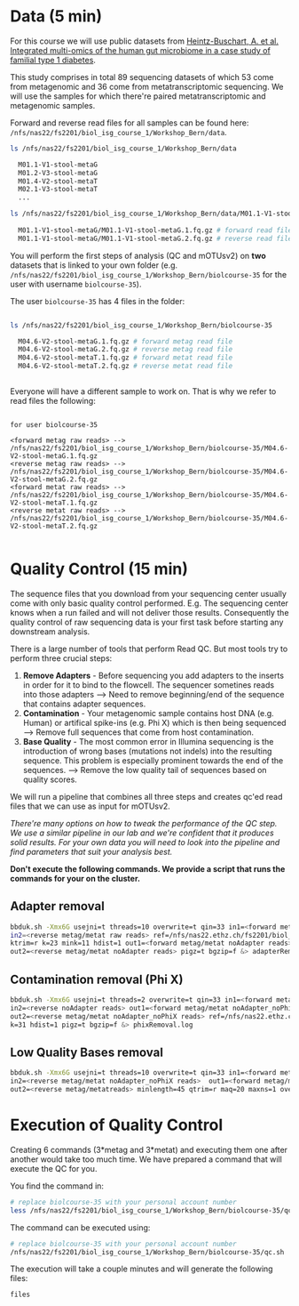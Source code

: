 
# Data (5 min)

For this course we will use public datasets from [Heintz-Buschart, A. et al. Integrated multi-omics of the human gut microbiome in a case study of familial type 1 diabetes](https://www.nature.com/articles/nmicrobiol2016180).

This study comprises in total 89 sequencing datasets of which 53 come from metagenomic and 36 come from metatranscriptomic sequencing. We will use the samples for which there're paired metatranscriptomic and metagenomic samples.

Forward and reverse read files for all samples can be found here: `/nfs/nas22/fs2201/biol_isg_course_1/Workshop_Bern/data`.

```bash
ls /nfs/nas22/fs2201/biol_isg_course_1/Workshop_Bern/data

  M01.1-V1-stool-metaG
  M01.2-V3-stool-metaG
  M01.4-V2-stool-metaT
  M02.1-V3-stool-metaT
  ...

ls /nfs/nas22/fs2201/biol_isg_course_1/Workshop_Bern/data/M01.1-V1-stool-metaG/*
  
  M01.1-V1-stool-metaG/M01.1-V1-stool-metaG.1.fq.gz # forward read file
  M01.1-V1-stool-metaG/M01.1-V1-stool-metaG.2.fq.gz # reverse read file
```

You will perform the first steps of analysis (QC and mOTUsv2) on **two** datasets that is linked to your own folder (e.g. `/nfs/nas22/fs2201/biol_isg_course_1/Workshop_Bern/biolcourse-35` for the user with username `biolcourse-35`).

The user `biolcourse-35` has 4 files in the folder:


```bash

ls /nfs/nas22/fs2201/biol_isg_course_1/Workshop_Bern/biolcourse-35

  M04.6-V2-stool-metaG.1.fq.gz # forward metag read file
  M04.6-V2-stool-metaG.2.fq.gz # reverse metag read file
  M04.6-V2-stool-metaT.1.fq.gz # forward metat read file
  M04.6-V2-stool-metaT.2.fq.gz # reverse metat read file
  
```

Everyone will have a different sample to work on. That is why we refer to read files the following:

```

for user biolcourse-35

<forward metag raw reads> --> /nfs/nas22/fs2201/biol_isg_course_1/Workshop_Bern/biolcourse-35/M04.6-V2-stool-metaG.1.fq.gz
<reverse metag raw reads> --> /nfs/nas22/fs2201/biol_isg_course_1/Workshop_Bern/biolcourse-35/M04.6-V2-stool-metaG.2.fq.gz
<forward metat raw reads> --> /nfs/nas22/fs2201/biol_isg_course_1/Workshop_Bern/biolcourse-35/M04.6-V2-stool-metaT.1.fq.gz
<reverse metat raw reads> --> /nfs/nas22/fs2201/biol_isg_course_1/Workshop_Bern/biolcourse-35/M04.6-V2-stool-metaT.2.fq.gz


```


# Quality Control (15 min)

The sequence files that you download from your sequencing center usually come with only basic quality control performed. E.g. The sequencing center knows when a run failed and will not deliver those results. Consequently the quality control of raw sequencing data is your first task before starting any downstream analysis. 

There is a large number of tools that perform Read QC. But most tools try to perform three crucial steps:

1. **Remove Adapters** - Before sequencing you add adapters to the inserts in order for it to bind to the flowcell. The sequencer sometines reads into those adapters --> Need to remove beginning/end of the sequence that contains adapter sequences.
2. **Contamination** - Your metagenomic sample contains host DNA (e.g. Human) or artifical spike-ins (e.g. Phi X) which is then being sequenced --> Remove full sequences that come from host contamination.
3. **Base Quality** - The most common error in Illumina sequencing is the introduction of wrong bases (mutations not indels) into the resulting sequence. This problem is especially prominent towards the end of the sequences. --> Remove the low quality tail of sequences based on quality scores. 

We will run a pipeline that combines all three steps and creates qc'ed read files that we can use as input for mOTUsv2.


*There're many options on how to tweak the performance of the QC step. We use a similar pipeline in our lab and we're confident that it produces solid results. For your own data you will need to look into the pipeline and find parameters that suit your analysis best.*


**Don't execute the following commands. We provide a script that runs the commands for your on the cluster.**

## Adapter removal


```bash
bbduk.sh -Xmx6G usejni=t threads=10 overwrite=t qin=33 in1=<forward metag/metat raw reads> \ 
in2=<reverse metag/metat raw reads> ref=/nfs/nas22.ethz.ch/fs2201/biol_isg_course_1/Workshop_Bern/bin/bbmap/resources/adapters.fa \
ktrim=r k=23 mink=11 hdist=1 out1=<forward metag/metat noAdapter reads>  \
out2=<reverse metag/metat noAdapter reads> pigz=t bgzip=f &> adapterRemoval.log
```

## Contamination removal (Phi X)

```bash
bbduk.sh -Xmx6G usejni=t threads=2 overwrite=t qin=33 in1=<forward metag/metat noAdapter reads> \
in2=<reverse noAdapter reads> out1=<forward metag/metat noAdapter_noPhiX reads> \
out2=<reverse metag/metat noAdapter_noPhiX reads> ref=/nfs/nas22.ethz.ch/fs2201/biol_isg_course_1/Workshop_Bern/bin/bbmap/resources/phix174_ill.ref.fa.gz \
k=31 hdist=1 pigz=t bgzip=f &> phixRemoval.log
```

## Low Quality Bases removal

```bash
bbduk.sh -Xmx6G usejni=t threads=10 overwrite=t qin=33 in1=<forward metag/metat noAdapter_noPhiX reads> \
in2=<reverse metag/metat noAdapter_noPhiX reads>  out1=<forward metag/metat reads>  \
out2=<reverse metag/metatreads> minlength=45 qtrim=r maq=20 maxns=1 overwrite=t trimq=30 pigz=t bgzip=f &> qc.log
```


# Execution of Quality Control

Creating 6 commands (3\*metag and 3\*metat) and executing them one after another would take too much time. We have prepared a command that will execute the QC for you.

You find the command in:

```bash
# replace biolcourse-35 with your personal account number
less /nfs/nas22/fs2201/biol_isg_course_1/Workshop_Bern/biolcourse-35/qc.sh
```

The command can be executed using:

```bash
# replace biolcourse-35 with your personal account number
/nfs/nas22/fs2201/biol_isg_course_1/Workshop_Bern/biolcourse-35/qc.sh
```

The execution will take a couple minutes and will generate the following files:

```bash
files
```
